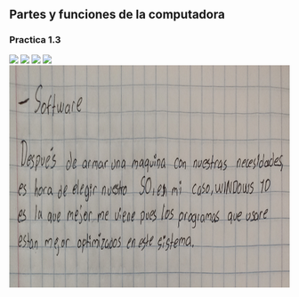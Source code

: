 ## Partes y funciones de la computadora

### Practica 1.3
<img src="Imagenes/6.jpg" height="400">
<img src="Imagenes/7.jpg" height="400">
<img src="Imagenes/8.jpg" height="400">
<img src="Imagenes/9.jpg" height="400">
<img src="Imagenes/10.jpg" height="400">
